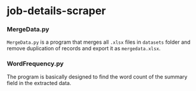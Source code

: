 # job-details-scraper

### MergeData.py
`MergeData.py` is a program that merges all `.xlsx` files in `datasets` folder and remove duplication of records and export it as `mergedata.xlsx`.

### WordFrequency.py
The program is basically designed to find the word count of the summary field in the extracted data.
